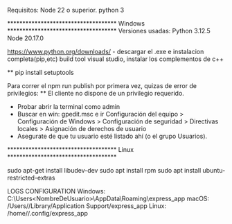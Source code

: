 Requisitos:
Node 22 o superior.
python 3


************************************ Windows ************************************
Versiones usadas:
Python 3.12.5
Node 20.17.0

https://www.python.org/downloads/ - descargar el .exe e instalacion completa(pip,etc)
build tool visual studio, instalar los complementos de c++

** pip install setuptools

Para correr el npm run publish por primera vez, quizas de error de privilegios:
    **  El cliente no dispone de un privilegio requerido.
- Probar abrir la terminal como admin
- Buscar en win: gpedit.msc e ir Configuración del equipo > Configuración de Windows > Configuración de seguridad > Directivas locales > Asignación de derechos de usuario
- Asegurate de que tu usuario esté listado ahí (o el grupo Usuarios).

************************************ Linux ************************************

sudo apt-get install libudev-dev
sudo apt install rpm
sudo apt install ubuntu-restricted-extras


LOGS CONFIGURATION
Windows: C:\Users\<NombreDeUsuario>\AppData\Roaming\express_app
macOS: /Users/<NombreDeUsuario>/Library/Application Support/express_app
Linux: /home/<NombreDeUsuario>/.config/express_app
